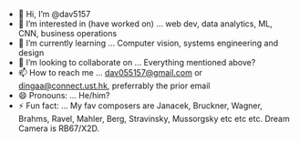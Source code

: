 - 👋 Hi, I’m @dav5157
- 👀 I’m interested in (have worked on) ... web dev, data analytics, ML, CNN, business operations
- 🌱 I’m currently learning ... Computer vision, systems engineering and design
- 💞️ I’m looking to collaborate on ... Everything mentioned above?
- 📫 How to reach me ... dav055157@gmail.com or dingaa@connect.ust.hk, preferrably the prior email
- 😄 Pronouns: ... He/him?
- ⚡ Fun fact: ... My fav composers are Janacek, Bruckner, Wagner, Brahms, Ravel, Mahler, Berg, Stravinsky, Mussorgsky etc etc etc. Dream Camera is RB67/X2D.

<!---
dav5157/dav5157 is a ✨ special ✨ repository because its `README.md` (this file) appears on your GitHub profile.
You can click the Preview link to take a look at your changes.
--->
